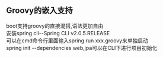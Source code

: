 ## Groovy的嵌入支持
boot支持groovy的直接混搭,语法更加自由  
安装spring cli--Spring CLI v2.0.5.RELEASE  
可以在cmd命令行里面输入spring run xxx.groovy来单独启动  
spring init --dependencies web,jpa可以在CLI下进行项目初始化  